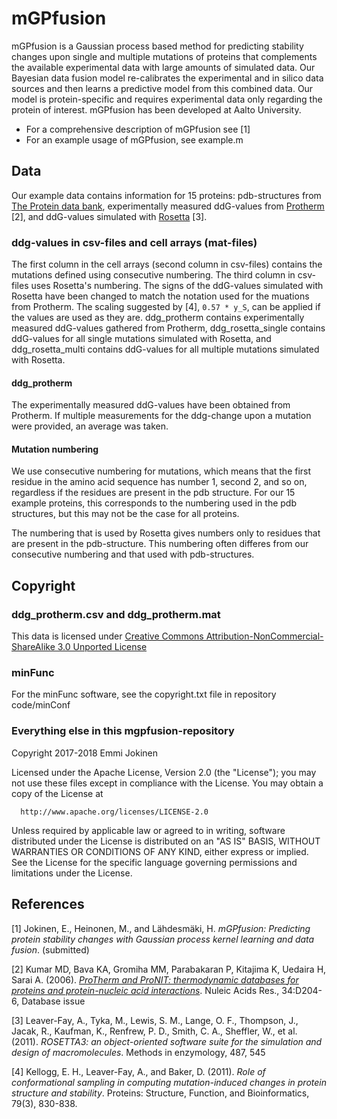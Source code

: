 # mGPfusion

mGPfusion is a Gaussian process based method for predicting stability changes upon single and multiple mutations 
of proteins that complements the available experimental data with large amounts of simulated data. 
Our Bayesian data fusion model re-calibrates the experimental and in silico data sources and then learns 
a predictive model from this combined data. Our model is protein-specific and requires experimental data only 
regarding the protein of interest. mGPfusion has been developed at Aalto University.
* For a comprehensive description of mGPfusion see \[1\] 
* For an example usage of mGPfusion, see example.m

## Data
Our example data contains information for 15 proteins: pdb-structures from [The Protein data bank](http://rcsb.com), experimentally measured ddG-values 
from [Protherm](http://www.abren.net/protherm/) \[2\], and ddG-values simulated with [Rosetta](https://www.rosettacommons.org/) \[3\].

### ddg-values in csv-files and cell arrays (mat-files)
The first column in the cell arrays (second column in csv-files) contains the mutations defined using 
consecutive numbering. The third column in csv-files uses Rosetta's numbering. The signs of the ddG-values 
simulated with Rosetta have been changed to match the notation used for the muations from Protherm.
The scaling suggested by \[4\], `0.57 * y_S`, can be applied if the values are used as they are.
ddg_protherm contains experimentally measured ddG-values gathered from Protherm, ddg_rosetta_single contains
ddG-values for all single mutations simulated with Rosetta, and ddg_rosetta_multi contains ddG-values for all
multiple mutations simulated with Rosetta.

#### ddg_protherm
The experimentally measured ddG-values have been obtained from Protherm. If multiple measurements for the ddg-change upon a mutation were provided, an average was taken. 

#### Mutation numbering
We use consecutive numbering for mutations, which means that the first residue in the amino acid sequence 
has number 1, second 2, and so on, regardless if the residues are present in the pdb structure. For our 15
example proteins, this corresponds to the numbering used in the pdb structures, but this may not be the case 
for all proteins.

The numbering that is used by Rosetta gives numbers only to residues that are present in the pdb-structure.
This numbering often differes from our consecutive numbering and that used with pdb-structures.

## Copyright

### ddg_protherm.csv and ddg_protherm.mat
This data is licensed under [Creative Commons Attribution-NonCommercial-ShareAlike 3.0 Unported License](http://creativecommons.org/licenses/by-nc-sa/3.0/)

### minFunc
For the minFunc software, see the copyright.txt file in repository code/minConf

### Everything else in this mgpfusion-repository
Copyright 2017-2018 Emmi Jokinen

   Licensed under the Apache License, Version 2.0 (the "License");
   you may not use these files except in compliance with the License.
   You may obtain a copy of the License at
   
      http://www.apache.org/licenses/LICENSE-2.0

   Unless required by applicable law or agreed to in writing, software
   distributed under the License is distributed on an "AS IS" BASIS,
   WITHOUT WARRANTIES OR CONDITIONS OF ANY KIND, either express or implied.
   See the License for the specific language governing permissions and
   limitations under the License.

## References
\[1\] Jokinen, E., Heinonen, M., and Lähdesmäki, H. *mGPfusion: Predicting protein stability changes with Gaussian process kernel learning and data fusion*. (submitted)

\[2\] Kumar MD, Bava KA, Gromiha MM, Parabakaran P, Kitajima K, Uedaira H, Sarai A. (2006). [*ProTherm and ProNIT: thermodynamic databases for proteins and protein-nucleic acid interactions*](http://www.ncbi.nlm.nih.gov/entrez/query.fcgi?cmd=Retrieve&db=PubMed&list_uids=16381846&dopt=Abstract). Nuleic Acids Res., 34:D204-6, Database issue

\[3\] Leaver-Fay, A., Tyka, M., Lewis, S. M., Lange, O. F., Thompson, J., Jacak, R.,
Kaufman, K., Renfrew, P. D., Smith, C. A., Sheffler, W., et al. (2011). *ROSETTA3:
an object-oriented software suite for the simulation and design of macromolecules*.
Methods in enzymology, 487, 545

\[4\] Kellogg, E. H., Leaver-Fay, A., and Baker, D. (2011). *Role of conformational sampling in computing mutation-induced changes in protein structure and stability*. Proteins: Structure, Function, and Bioinformatics, 79(3), 830-838.

